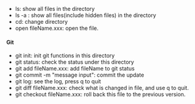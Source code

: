 - ls: show all files in  the directory
- ls -a : show all files(include hidden files) in the directory
- cd: change directory
- open fileName.xxx: open the file.

#### Git
- git init: init git functions in this directory
- git status: check the status under this directory
- git add fileName.xxx: add fileName to git status
- git commit -m "message input": commit the update
- git log: see the log, press q to quit
- git diff fileName.xxx: check what is changed in file, and use q to quit.
- git checkout fileName.xxx: roll back this file to the previous version.

